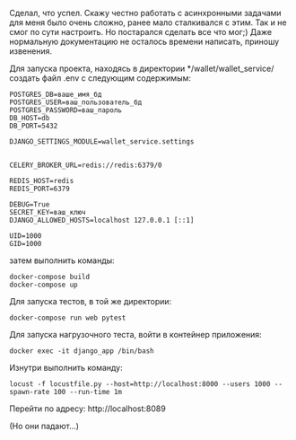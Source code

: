 Сделал, что успел.
Скажу честно работать с асинхронными задачами для меня было очень сложно, ранее мало сталкивался с этим.
Так и не смог по сути настроить. Но постарался сделать все что мог;)
Даже нормальную документацию не осталось времени написать, приношу извенения.

Для запуска проекта, находясь в директории */wallet/wallet_service/
создать файл .env с следующим содержимым:
```
POSTGRES_DB=ваше_имя_бд
POSTGRES_USER=ваш_пользователь_бд
POSTGRES_PASSWORD=ваш_пароль
DB_HOST=db
DB_PORT=5432

DJANGO_SETTINGS_MODULE=wallet_service.settings


CELERY_BROKER_URL=redis://redis:6379/0

REDIS_HOST=redis
REDIS_PORT=6379

DEBUG=True
SECRET_KEY=ваш_ключ
DJANGO_ALLOWED_HOSTS=localhost 127.0.0.1 [::1]

UID=1000
GID=1000
```

затем выполнить команды:
```
docker-compose build
docker-compose up
```

Для запуска тестов, в той же директории:
```
docker-compose run web pytest
```

Для запуска нагрузочного теста, войти в контейнер приложения:
```
docker exec -it django_app /bin/bash
```
Изнутри выполнить команду:
```
locust -f locustfile.py --host=http://localhost:8000 --users 1000 --spawn-rate 100 --run-time 1m
```
Перейти по адресу: http://localhost:8089

(Но они падают...)
